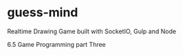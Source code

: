 # guess-mind
Realtime Drawing Game built with SocketIO, Gulp and Node

6.5 Game Programming part Three